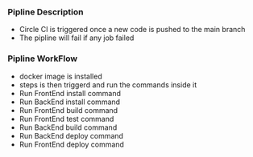 ### Pipline Description
- Circle CI is triggered once a new code is pushed to the main branch
- The pipline will fail if any job failed
### Pipline WorkFlow
- docker image is installed
- steps is then triggerd and run the commands inside it
- Run FrontEnd install command
- Run BackEnd install command
- Run FrontEnd build command
- Run FrontEnd test command
- Run BackEnd build command
- Run BackEnd deploy command
- Run FrontEnd deploy command

